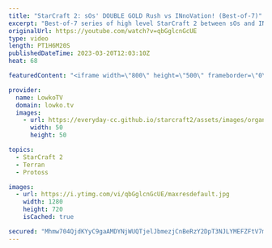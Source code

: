 ```yaml
---
title: "StarCraft 2: sOs' DOUBLE GOLD Rush vs INnoVation! (Best-of-7)"
excerpt: "Best-of-7 series of high level StarCraft 2 between sOs and INnoVation. This series has a variety of macro and cheese, and is the first return of sOs after he recently completed his military service in South Korea.  Support my work: https://patreon.com/lowkotv Lowko Merch: https://lowko.shop  My YouTube"
originalUrl: https://youtube.com/watch?v=qbGglcnGcUE
type: video
length: PT1H6M20S
publishedDateTime: 2023-03-20T12:03:10Z
heat: 68

featuredContent: "<iframe width=\"800\" height=\"500\" frameborder=\"0\" src=\"https://www.youtube.com/embed/qbGglcnGcUE\" allow=\"accelerometer; autoplay; encrypted-media; gyroscope; picture-in-picture\" allowfullscreen></iframe>"

provider:
  name: LowkoTV
  domain: lowko.tv
  images:
    - url: https://everyday-cc.github.io/starcraft2/assets/images/organizations/lowko.tv-50x50.jpg
      width: 50
      height: 50

topics:
  - StarCraft 2
  - Terran
  - Protoss

images:
  - url: https://i.ytimg.com/vi/qbGglcnGcUE/maxresdefault.jpg
    width: 1280
    height: 720
    isCached: true

secured: "Mhmw704QjdKYyC9gaAMDYNjWUQTjelJbmezjCnBeRzY2DpT3NJLYMEFZFtV7mioCYZ7Ea6TjTUSmYBgaKU/OdAUXrJpAretX6J4QPyTIKhMhkW7xv4IiCOa9KTYLuLRRcwugaNkcysSkfvIzqrf1zVuOEM1snUIHXzjelHewSQumlZBaqq/fGJnxwLXquW1RN23stOKRX4mRa0IjEJ1mCfys5dIBB1EdVTVyeRHqsiimgKY30o+4XIqUWC+vm6BLVly2eBSwERXXXUvZ/qSshWtRwVdNybZZi/L2qtMNtPZ0qMa7JnVFPaTJpuUMxOENllcTB3x2LS1Dn3OZ29mhgPn1ttiiU4yo+kpDh48LLNX2v3jOtTkHfqYRPM5XbUCqV7jGTGyokp5pHYfxEexSQl9E7qM9vTjs66BsBqTQ3+4YfGPGC+E17o/X5BJR42DX;9/rqvsAjsWdQkeMiYciYIw=="
---
```


